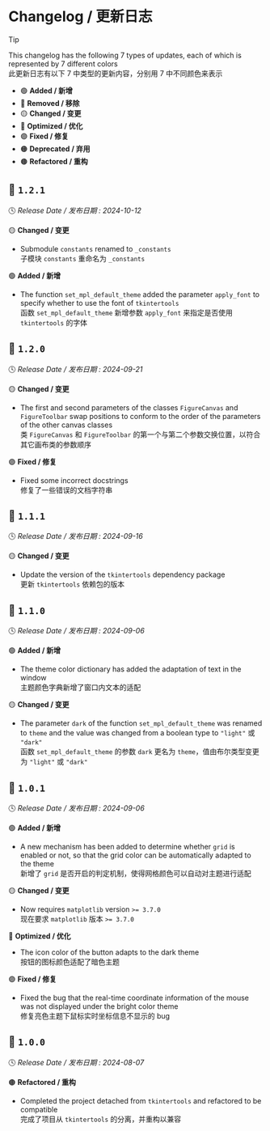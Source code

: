 Changelog / 更新日志
===================

> [!TIP]  
> This changelog has the following 7 types of updates, each of which is represented by 7 different colors  
> 此更新日志有以下 7 中类型的更新内容，分别用 7 中不同颜色来表示
> 
> * 🟢 **Added / 新增**
> * 🔴 **Removed / 移除**
> * 🟡 **Changed / 变更**
> * 🔵 **Optimized / 优化**
> * 🟣 **Fixed / 修复**
> * 🟠 **Deprecated / 弃用**
> * 🟤 **Refactored / 重构**

🔖 `1.2.1`
----------

🕓 *Release Date / 发布日期 : 2024-10-12*

🟡 **Changed / 变更**

- Submodule `constants` renamed to `_constants`  
子模块 `constants` 重命名为 `_constants`

🟢 **Added / 新增**

- The function `set_mpl_default_theme` added the parameter `apply_font` to specify whether to use the font of `tkintertools`  
函数 `set_mpl_default_theme` 新增参数 `apply_font` 来指定是否使用 `tkintertools` 的字体

🔖 `1.2.0`
----------

🕓 *Release Date / 发布日期 : 2024-09-21*

🟡 **Changed / 变更**

- The first and second parameters of the classes `FigureCanvas` and `FigureToolbar` swap positions to conform to the order of the parameters of the other canvas classes  
类 `FigureCanvas` 和 `FigureToolbar` 的第一个与第二个参数交换位置，以符合其它画布类的参数顺序

🟣 **Fixed / 修复**

- Fixed some incorrect docstrings  
修复了一些错误的文档字符串

🔖 `1.1.1`
----------

🕓 *Release Date / 发布日期 : 2024-09-16*

🟡 **Changed / 变更**

- Update the version of the `tkintertools` dependency package  
更新 `tkintertools` 依赖包的版本

🔖 `1.1.0`
----------

🕓 *Release Date / 发布日期 : 2024-09-06*

🟢 **Added / 新增**

- The theme color dictionary has added the adaptation of text in the window  
主题颜色字典新增了窗口内文本的适配

🟡 **Changed / 变更**

- The parameter `dark` of the function `set_mpl_default_theme` was renamed to `theme` and the value was changed from a boolean type to `"light"` 或 `"dark"`  
函数 `set_mpl_default_theme` 的参数 `dark` 更名为 `theme`，值由布尔类型变更为 `"light"` 或 `"dark"`

🔖 `1.0.1`
----------

🕓 *Release Date / 发布日期 : 2024-09-06*

🟢 **Added / 新增**

- A new mechanism has been added to determine whether `grid` is enabled or not, so that the grid color can be automatically adapted to the theme  
新增了 `grid` 是否开启的判定机制，使得网格颜色可以自动对主题进行适配

🟡 **Changed / 变更**

- Now requires `matplotlib` version `>= 3.7.0`  
现在要求 `matplotlib` 版本 `>= 3.7.0`

🔵 **Optimized / 优化**

- The icon color of the button adapts to the dark theme  
按钮的图标颜色适配了暗色主题

🟣 **Fixed / 修复**

- Fixed the bug that the real-time coordinate information of the mouse was not displayed under the bright color theme  
修复亮色主题下鼠标实时坐标信息不显示的 bug

🔖 `1.0.0`
----------

🕓 *Release Date / 发布日期 : 2024-08-07*

🟤 **Refactored / 重构**

- Completed the project detached from `tkintertools` and refactored to be compatible  
完成了项目从 `tkintertools` 的分离，并重构以兼容
